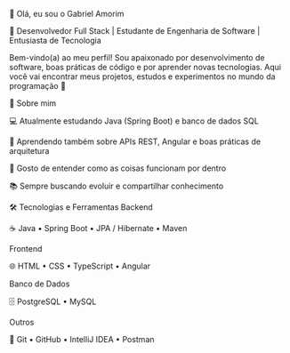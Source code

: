 👋 Olá, eu sou o Gabriel Amorim

🎯 Desenvolvedor Full Stack | Estudante de Engenharia de Software | Entusiasta de Tecnologia

Bem-vindo(a) ao meu perfil! Sou apaixonado por desenvolvimento de software, boas práticas de código e por aprender novas tecnologias. Aqui você vai encontrar meus projetos, estudos e experimentos no mundo da programação 🚀

🧠 Sobre mim

💻 Atualmente estudando Java (Spring Boot) e banco de dados SQL

🌱 Aprendendo também sobre APIs REST, Angular e boas práticas de arquitetura

🧩 Gosto de entender como as coisas funcionam por dentro

📚 Sempre buscando evoluir e compartilhar conhecimento

🛠️ Tecnologias e Ferramentas
Backend

☕ Java • Spring Boot • JPA / Hibernate • Maven

Frontend

🌐 HTML • CSS • TypeScript • Angular

Banco de Dados

🗄️ PostgreSQL • MySQL

Outros

🔧 Git • GitHub • IntelliJ IDEA • Postman
